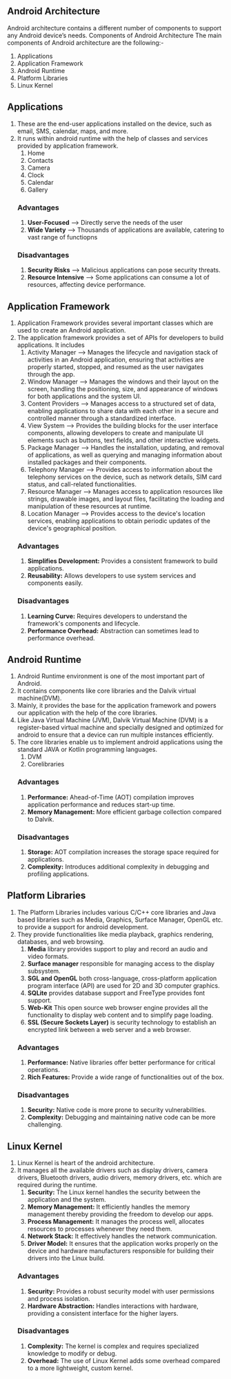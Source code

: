 ## Android Architecture
Android architecture contains a different number of components to support any Android device’s needs. 
Components of Android Architecture
The main components of Android architecture are the following:-
1) Applications
2) Application Framework
3) Android Runtime
4) Platform Libraries
5) Linux Kernel

## Applications
1) These are the end-user applications installed on the device, such as email, SMS, calendar, maps, and more.
2) It runs within android runtime with the help of classes and services provided by application framework.
    1) Home
    2) Contacts
    3) Camera
    4) Clock
    5) Calendar
    6) Gallery
    ### Advantages
     1) **User-Focused** --> Directly serve the needs of the user
     2) **Wide Variety** --> Thousands of applications are available, catering to vast range of functiopns
    ### Disadvantages
     1) **Security Risks** --> Malicious applications can pose security threats.
     2) **Resource Intensive** --> Some applications can consume a lot of resources, affecting device performance.

## Application Framework
1) Application Framework provides several important classes which are used to create an Android application.
2) The application framework provides a set of APIs for developers to build applications.
   It includes
   1) Activity Manager --> Manages the lifecycle and navigation stack of activities in an Android application, ensuring that activities are properly started, stopped, and resumed as the user navigates through the app.
   2) Window Manager --> Manages the windows and their layout on the screen, handling the positioning, size, and appearance of windows for both applications and the system UI.
   3) Content Providers --> Manages access to a structured set of data, enabling applications to share data with each other in a secure and controlled manner through a standardized interface.
   4) View System --> Provides the building blocks for the user interface components, allowing developers to create and manipulate UI elements such as buttons, text fields, and other interactive widgets.
   5) Package Manager --> Handles the installation, updating, and removal of applications, as well as querying and managing information about installed packages and their components.
   6) Telephony Manager --> Provides access to information about the telephony services on the device, such as network details, SIM card status, and call-related functionalities.
   7) Resource Manager --> Manages access to application resources like strings, drawable images, and layout files, facilitating the loading and manipulation of these resources at runtime.
   8) Location Manager --> Provides access to the device's location services, enabling applications to obtain periodic updates of the device's geographical position.
    ### Advantages
     1) **Simplifies Development:** Provides a consistent framework to build applications.
     2) **Reusability:** Allows developers to use system services and components easily.
    ### Disadvantages
     1) **Learning Curve:** Requires developers to understand the framework's components and lifecycle.
     2) **Performance Overhead:** Abstraction can sometimes lead to performance overhead.

## Android Runtime
1) Android Runtime environment is one of the most important part of Android. 
2) It contains components like core libraries and the Dalvik virtual machine(DVM).
3) Mainly, it provides the base for the application framework and powers our application with the help of the core libraries.
4) Like Java Virtual Machine (JVM), Dalvik Virtual Machine (DVM) is a register-based virtual machine and specially designed and optimized for android to ensure that a device can run multiple instances efficiently.
5) The core libraries enable us to implement android applications using the standard JAVA or Kotlin programming languages.
    1) DVM
    2) Corelibraries
    ### Advantages
     1) **Performance:** Ahead-of-Time (AOT) compilation improves application performance and reduces start-up time.
     2) **Memory Management:** More efficient garbage collection compared to Dalvik.
    ### Disadvantages
     1) **Storage:** AOT compilation increases the storage space required for applications.
     2) **Complexity:** Introduces additional complexity in debugging and profiling applications.
  
## Platform Libraries
1) The Platform Libraries includes various C/C++ core libraries and Java based libraries such as Media, Graphics, Surface Manager, OpenGL etc. to provide a support for android development.
2) They provide functionalities like media playback, graphics rendering, databases, and web browsing.
     1) **Media** library provides support to play and record an audio and video formats.
     2) **Surface manager** responsible for managing access to the display subsystem.
     3) **SGL and OpenGL** both cross-language, cross-platform application program interface (API) are used for 2D and 3D computer graphics.
     4) **SQLite** provides database support and FreeType provides font support.
     5) **Web-Kit** This open source web browser engine provides all the functionality to display web content and to simplify page loading.
     6) **SSL (Secure Sockets Layer)** is security technology to establish an encrypted link between a web server and a web browser.
    ### Advantages
     1) **Performance:** Native libraries offer better performance for critical operations.
     2) **Rich Features:** Provide a wide range of functionalities out of the box.
    ### Disadvantages
     1) **Security:** Native code is more prone to security vulnerabilities.
     2) **Complexity:** Debugging and maintaining native code can be more challenging.

## Linux Kernel
1) Linux Kernel is heart of the android architecture. 
2) It manages all the available drivers such as display drivers, camera drivers, Bluetooth drivers, audio drivers, memory drivers, etc. which are required during the runtime. 
     1) **Security:** The Linux kernel handles the security between the application and the system.
     2) **Memory Management:** It efficiently handles the memory management thereby providing the freedom to develop our apps.
     3) **Process Management:** It manages the process well, allocates resources to processes whenever they need them.
     4) **Network Stack:** It effectively handles the network communication.
     5) **Driver Model:** It ensures that the application works properly on the device and hardware manufacturers responsible for building their drivers into the Linux build.
    ### Advantages
     1) **Security:** Provides a robust security model with user permissions and process isolation.
     2) **Hardware Abstraction:** Handles interactions with hardware, providing a consistent interface for the higher layers.
    ### Disadvantages
     1) **Complexity:** The kernel is complex and requires specialized knowledge to modify or debug.
     2) **Overhead:** The use of Linux Kernel adds some overhead compared to a more lightweight, custom kernel.
